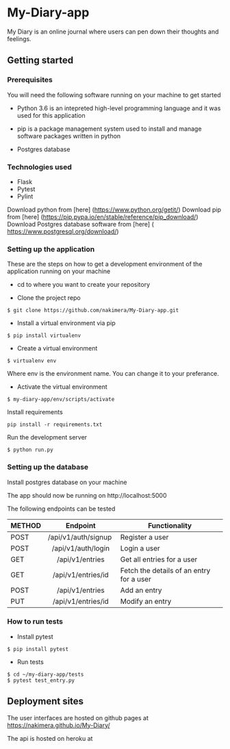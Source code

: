 # My-Diary-app
My Diary is an online journal where users can pen down their thoughts and feelings. 

## Getting started

### Prerequisites
You will need the following software running on your machine to get started

* Python 3.6
is an intepreted high-level programming language and it was used for this application

* pip
is a package management system used to install and manage software packages written in python

* Postgres database

### Technologies used
* Flask
* Pytest
* Pylint

Download python from [here] (https://www.python.org/getit/)
Download pip from [here] (https://pip.pypa.io/en/stable/reference/pip_download/)
Download Postgres database software from [here] ( https://www.postgresql.org/download/)

### Setting up the application
These are the steps on how to get a development environment of the application running on your machine

 - cd to where you want to create your repository

- Clone the project repo
```
$ git clone https://github.com/nakimera/My-Diary-app.git
```

- Install a virtual environment via pip
``` 
$ pip install virtualenv 
```

- Create a virtual environment
```
$ virtualenv env
```
Where env is the environment name. You can change it to your preferance.

- Activate the virtual environment
```
$ my-diary-app/env/scripts/activate
```

Install requirements
```
pip install -r requirements.txt
```

Run the development server
```
$ python run.py
```

### Setting up the database
Install postgres database on your machine

The app should now be running on http://localhost:5000

The following endpoints can be tested

| METHOD       | Endpoint           | Functionality  |
| ------------- |:-------------:| -----|
| POST     | /api/v1/auth/signup | Register a user |
| POST     | /api/v1/auth/login   | Login a user    |
| GET      | /api/v1/entries | Get all entries for a user    |
| GET      | /api/v1/entries/id      | Fetch the details of an entry for a user |
| POST | /api/v1/entries      | Add an entry |
| PUT      | /api/v1/entries/id      | Modify an entry|

### How to run tests
- Install pytest 
```
$ pip install pytest
```
 - Run tests
 ```
$ cd ~/my-diary-app/tests
$ pytest test_entry.py
 ```

## Deployment  sites
The user interfaces are hosted on github pages at https://nakimera.github.io/My-Diary/

The api is hosted on heroku at 